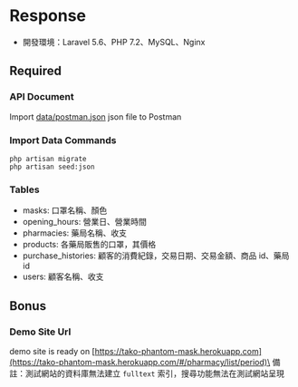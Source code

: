 # Response
  * 開發環境：Laravel 5.6、PHP 7.2、MySQL、Nginx

## Required
### API Document
  Import [data/postman.json](ata/phantom_mask.postman_collection.json) json file to Postman

### Import Data Commands
  `php artisan migrate`\
  `php artisan seed:json`

### Tables
  * masks: 口罩名稱、顏色
  * opening_hours: 營業日、營業時間
  * pharmacies: 藥局名稱、收支
  * products: 各藥局販售的口罩，其價格
  * purchase_histories: 顧客的消費紀錄，交易日期、交易金額、商品 id、藥局 id
  * users: 顧客名稱、收支

## Bonus
### Demo Site Url
  demo site is ready on [https://tako-phantom-mask.herokuapp.com](https://tako-phantom-mask.herokuapp.com/#/pharmacy/list/period)\
  備註：測試網站的資料庫無法建立 `fulltext` 索引，搜尋功能無法在測試網站呈現